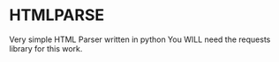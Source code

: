 HTMLPARSE
=========

Very simple HTML Parser written in python
You WILL need the requests library for this work.
